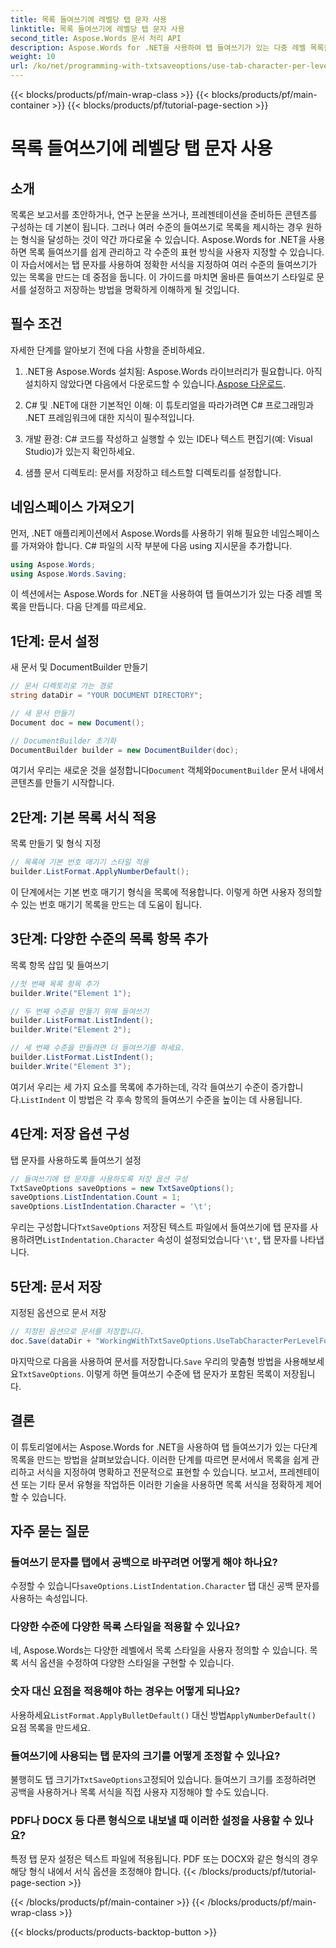 ```yaml
---
title: 목록 들여쓰기에 레벨당 탭 문자 사용
linktitle: 목록 들여쓰기에 레벨당 탭 문자 사용
second_title: Aspose.Words 문서 처리 API
description: Aspose.Words for .NET을 사용하여 탭 들여쓰기가 있는 다중 레벨 목록을 만드는 방법을 알아보세요. 문서에서 정확한 목록 서식을 지정하려면 이 가이드를 따르세요.
weight: 10
url: /ko/net/programming-with-txtsaveoptions/use-tab-character-per-level-for-list-indentation/
---
```


{{< blocks/products/pf/main-wrap-class >}}
{{< blocks/products/pf/main-container >}}
{{< blocks/products/pf/tutorial-page-section >}}

# 목록 들여쓰기에 레벨당 탭 문자 사용

## 소개

목록은 보고서를 초안하거나, 연구 논문을 쓰거나, 프레젠테이션을 준비하든 콘텐츠를 구성하는 데 기본이 됩니다. 그러나 여러 수준의 들여쓰기로 목록을 제시하는 경우 원하는 형식을 달성하는 것이 약간 까다로울 수 있습니다. Aspose.Words for .NET을 사용하면 목록 들여쓰기를 쉽게 관리하고 각 수준의 표현 방식을 사용자 지정할 수 있습니다. 이 자습서에서는 탭 문자를 사용하여 정확한 서식을 지정하여 여러 수준의 들여쓰기가 있는 목록을 만드는 데 중점을 둡니다. 이 가이드를 마치면 올바른 들여쓰기 스타일로 문서를 설정하고 저장하는 방법을 명확하게 이해하게 될 것입니다.

## 필수 조건

자세한 단계를 알아보기 전에 다음 사항을 준비하세요.

1.  .NET용 Aspose.Words 설치됨: Aspose.Words 라이브러리가 필요합니다. 아직 설치하지 않았다면 다음에서 다운로드할 수 있습니다.[Aspose 다운로드](https://releases.aspose.com/words/net/).

2. C# 및 .NET에 대한 기본적인 이해: 이 튜토리얼을 따라가려면 C# 프로그래밍과 .NET 프레임워크에 대한 지식이 필수적입니다.

3. 개발 환경: C# 코드를 작성하고 실행할 수 있는 IDE나 텍스트 편집기(예: Visual Studio)가 있는지 확인하세요.

4. 샘플 문서 디렉토리: 문서를 저장하고 테스트할 디렉토리를 설정합니다. 

## 네임스페이스 가져오기

먼저, .NET 애플리케이션에서 Aspose.Words를 사용하기 위해 필요한 네임스페이스를 가져와야 합니다. C# 파일의 시작 부분에 다음 using 지시문을 추가합니다.

```csharp
using Aspose.Words;
using Aspose.Words.Saving;
```

이 섹션에서는 Aspose.Words for .NET을 사용하여 탭 들여쓰기가 있는 다중 레벨 목록을 만듭니다. 다음 단계를 따르세요.

## 1단계: 문서 설정

새 문서 및 DocumentBuilder 만들기

```csharp
// 문서 디렉토리로 가는 경로
string dataDir = "YOUR DOCUMENT DIRECTORY";

// 새 문서 만들기
Document doc = new Document();

// DocumentBuilder 초기화
DocumentBuilder builder = new DocumentBuilder(doc);
```

 여기서 우리는 새로운 것을 설정합니다`Document` 객체와`DocumentBuilder` 문서 내에서 콘텐츠를 만들기 시작합니다.

## 2단계: 기본 목록 서식 적용

목록 만들기 및 형식 지정

```csharp
// 목록에 기본 번호 매기기 스타일 적용
builder.ListFormat.ApplyNumberDefault();
```

이 단계에서는 기본 번호 매기기 형식을 목록에 적용합니다. 이렇게 하면 사용자 정의할 수 있는 번호 매기기 목록을 만드는 데 도움이 됩니다.

## 3단계: 다양한 수준의 목록 항목 추가

목록 항목 삽입 및 들여쓰기

```csharp
//첫 번째 목록 항목 추가
builder.Write("Element 1");

// 두 번째 수준을 만들기 위해 들여쓰기
builder.ListFormat.ListIndent();
builder.Write("Element 2");

// 세 번째 수준을 만들려면 더 들여쓰기를 하세요.
builder.ListFormat.ListIndent();
builder.Write("Element 3");
```

 여기서 우리는 세 가지 요소를 목록에 추가하는데, 각각 들여쓰기 수준이 증가합니다.`ListIndent` 이 방법은 각 후속 항목의 들여쓰기 수준을 높이는 데 사용됩니다.

## 4단계: 저장 옵션 구성

탭 문자를 사용하도록 들여쓰기 설정

```csharp
// 들여쓰기에 탭 문자를 사용하도록 저장 옵션 구성
TxtSaveOptions saveOptions = new TxtSaveOptions();
saveOptions.ListIndentation.Count = 1;
saveOptions.ListIndentation.Character = '\t';
```

 우리는 구성합니다`TxtSaveOptions` 저장된 텍스트 파일에서 들여쓰기에 탭 문자를 사용하려면`ListIndentation.Character` 속성이 설정되었습니다`'\t'`, 탭 문자를 나타냅니다.

## 5단계: 문서 저장

지정된 옵션으로 문서 저장

```csharp
// 지정된 옵션으로 문서를 저장합니다.
doc.Save(dataDir + "WorkingWithTxtSaveOptions.UseTabCharacterPerLevelForListIndentation.txt", saveOptions);
```

 마지막으로 다음을 사용하여 문서를 저장합니다.`Save` 우리의 맞춤형 방법을 사용해보세요`TxtSaveOptions`. 이렇게 하면 들여쓰기 수준에 탭 문자가 포함된 목록이 저장됩니다.

## 결론

이 튜토리얼에서는 Aspose.Words for .NET을 사용하여 탭 들여쓰기가 있는 다단계 목록을 만드는 방법을 살펴보았습니다. 이러한 단계를 따르면 문서에서 목록을 쉽게 관리하고 서식을 지정하여 명확하고 전문적으로 표현할 수 있습니다. 보고서, 프레젠테이션 또는 기타 문서 유형을 작업하든 이러한 기술을 사용하면 목록 서식을 정확하게 제어할 수 있습니다.

## 자주 묻는 질문

### 들여쓰기 문자를 탭에서 공백으로 바꾸려면 어떻게 해야 하나요?
 수정할 수 있습니다`saveOptions.ListIndentation.Character` 탭 대신 공백 문자를 사용하는 속성입니다.

### 다양한 수준에 다양한 목록 스타일을 적용할 수 있나요?
네, Aspose.Words는 다양한 레벨에서 목록 스타일을 사용자 정의할 수 있습니다. 목록 서식 옵션을 수정하여 다양한 스타일을 구현할 수 있습니다.

### 숫자 대신 요점을 적용해야 하는 경우는 어떻게 되나요?
 사용하세요`ListFormat.ApplyBulletDefault()` 대신 방법`ApplyNumberDefault()` 요점 목록을 만드세요.

### 들여쓰기에 사용되는 탭 문자의 크기를 어떻게 조정할 수 있나요?
 불행히도 탭 크기가`TxtSaveOptions`고정되어 있습니다. 들여쓰기 크기를 조정하려면 공백을 사용하거나 목록 서식을 직접 사용자 지정해야 할 수도 있습니다.

### PDF나 DOCX 등 다른 형식으로 내보낼 때 이러한 설정을 사용할 수 있나요?
특정 탭 문자 설정은 텍스트 파일에 적용됩니다. PDF 또는 DOCX와 같은 형식의 경우 해당 형식 내에서 서식 옵션을 조정해야 합니다.
{{< /blocks/products/pf/tutorial-page-section >}}

{{< /blocks/products/pf/main-container >}}
{{< /blocks/products/pf/main-wrap-class >}}

{{< blocks/products/products-backtop-button >}}
